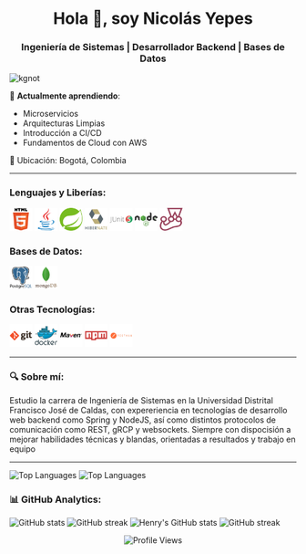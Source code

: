 <h1 align="center">Hola 👋, soy Nicolás Yepes</h1>
<h3 align="center">Ingeniería de Sistemas | Desarrollador Backend | Bases de Datos </h3>

<p align="left"> <img src="https://komarev.com/ghpvc/?username=niyepes&label=Profile%20views&color=0e75b6&style=flat" alt="kgnot" /> </p>

🌱 **Actualmente aprendiendo**:
- Microservicios
- Arquitecturas Limpias
- Introducción a CI/CD
- Fundamentos de Cloud con AWS

🏡 Ubicación: Bogotá, Colombia  

---

<h3 align="left">Lenguajes y Liberías:</h3>
<p align="left">
  <img src="https://raw.githubusercontent.com/devicons/devicon/master/icons/html5/html5-original-wordmark.svg" alt="html5" width="40" height="40"/>
  <img src="https://raw.githubusercontent.com/devicons/devicon/master/icons/java/java-original.svg" alt="java" width="40" height="40"/>
  <img src="https://raw.githubusercontent.com/devicons/devicon/master/icons/spring/spring-original.svg" alt="spring-boot" width="40" height="40"/> 
  <img src="https://raw.githubusercontent.com/devicons/devicon/master/icons/hibernate/hibernate-original-wordmark.svg" alt="hibernate" width="40" height="40"/>
    <img src="https://raw.githubusercontent.com/devicons/devicon/master/icons/junit/junit-original-wordmark.svg" alt="junit" width="40" height="40"/>
    <img src="https://raw.githubusercontent.com/devicons/devicon/master/icons/nodejs/nodejs-original-wordmark.svg" alt="nodejs" width="40" height="40"/>
    <img src="https://raw.githubusercontent.com/devicons/devicon/master/icons/jest/jest-plain.svg" alt="jest" width="40" height="40"/>
</p>

<h3 align="left">Bases de Datos:</h3>
<p align="left">
  <img src="https://raw.githubusercontent.com/devicons/devicon/master/icons/postgresql/postgresql-original-wordmark.svg" alt="postgresql"  width="40" height="40"/>
  <img src="https://raw.githubusercontent.com/devicons/devicon/master/icons/mongodb/mongodb-original-wordmark.svg" alt="mongodb"  width="40" height="40"/>
</p>

<h3 align="left">Otras Tecnologías:</h3>
<p align="left">
  <img src="https://raw.githubusercontent.com/devicons/devicon/master/icons/git/git-original-wordmark.svg" alt="git" width="40" height="40"/>
  <img src="https://raw.githubusercontent.com/devicons/devicon/master/icons/docker/docker-original-wordmark.svg" alt="docker" width="40"     height="40"/>
  <img src="https://raw.githubusercontent.com/devicons/devicon/master/icons/maven/maven-original-wordmark.svg" alt="maven" width="40" height="40"/>
  <img src="https://raw.githubusercontent.com/devicons/devicon/master/icons/npm/npm-original-wordmark.svg" alt="npm" width="40" height="40"/>
  <img src="https://raw.githubusercontent.com/devicons/devicon/master/icons/postman/postman-original-wordmark.svg" alt="postman"  width="40" height="40"/>
</p>

---
<h3 align="left">🔍 Sobre mí:</h3>

Estudio la carrera de Ingeniería de Sistemas en la Universidad Distrital Francisco José de Caldas, con expereriencia en tecnologías de desarrollo web backend como Spring y NodeJS, así como distintos protocolos de comunicación como REST, gRCP y websockets. Siempre con dispocisión a mejorar habilidades técnicas y blandas, orientadas a resultados y trabajo en equipo

---

<p align="left">
  <img src="https://github-readme-stats.vercel.app/api/top-langs/?username=niyepes&layout=compact&theme=radical" alt="Top Languages" width="48%" />
  <img src="https://github-readme-stats.vercel.app/api/top-langs/?username=niyepes&layout=compact&theme=radical" alt="Top Languages" width="48%" />
</p>

<h3 align="left">📊 GitHub Analytics:</h3>
<p align="left">
  <img src="https://github-readme-stats.vercel.app/api?username=niyepes&show_icons=true&theme=radical" alt="GitHub stats" width="48%" />
  <img src="https://github-readme-streak-stats.herokuapp.com/?user=niyepes&theme=radical" alt="GitHub streak" width="48%" />
  <img src="https://github-readme-stats.vercel.app/api?username=niyepes&show_icons=true&theme=radical" alt="Henry's GitHub stats" width="48%" />
  <img src="https://github-readme-streak-stats.herokuapp.com/?user=niyepes&theme=radical" alt="GitHub streak" width="48%" />
</p>

<div align="center">
  <img src="https://komarev.com/ghpvc/?username=niyepes&style=flat-square&color=blue" alt="Profile Views"/>
</div>
<div align="center">
